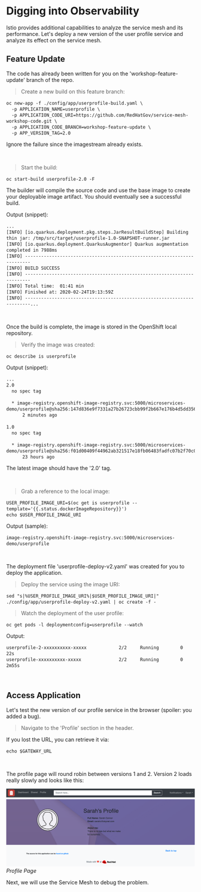 # Digging into Observability 

Istio provides additional capabilities to analyze the service mesh and its performance.  Let's deploy a new version of the user profile service and analyze its effect on the service mesh.

## Feature Update

The code has already been written for you on the 'workshop-feature-update' branch of the repo.

<blockquote>
<i class="fa fa-terminal"></i>
Create a new build on this feature branch:
</blockquote>

```execute
oc new-app -f ./config/app/userprofile-build.yaml \
  -p APPLICATION_NAME=userprofile \
  -p APPLICATION_CODE_URI=https://github.com/RedHatGov/service-mesh-workshop-code.git \
  -p APPLICATION_CODE_BRANCH=workshop-feature-update \
  -p APP_VERSION_TAG=2.0
```

<p><i class="fa fa-info-circle"></i> Ignore the failure since the imagestream already exists.</p>

<br>

<blockquote>
<i class="fa fa-terminal"></i>
Start the build:
</blockquote>

```execute
oc start-build userprofile-2.0 -F
```

The builder will compile the source code and use the base image to create your deployable image artifact.  You should eventually see a successful build.

Output (snippet):
```
...
[INFO] [io.quarkus.deployment.pkg.steps.JarResultBuildStep] Building thin jar: /tmp/src/target/userprofile-1.0-SNAPSHOT-runner.jar
[INFO] [io.quarkus.deployment.QuarkusAugmentor] Quarkus augmentation completed in 7988ms
[INFO] ------------------------------------------------------------------------
[INFO] BUILD SUCCESS
[INFO] ------------------------------------------------------------------------
[INFO] Total time:  01:41 min
[INFO] Finished at: 2020-02-24T19:13:59Z
[INFO] ------------------------------------------------------------------------...
```

<br>

Once the build is complete, the image is stored in the OpenShift local repository.

<blockquote>
<i class="fa fa-terminal"></i>
Verify the image was created:
</blockquote>

```execute
oc describe is userprofile
```

Output (snippet):
```
...
2.0
  no spec tag

  * image-registry.openshift-image-registry.svc:5000/microservices-demo/userprofile@sha256:147d836e9f7331a27b26723cbb99f2b667e176b4d5dd356fea947c7ca4fc24a6
      2 minutes ago

1.0
  no spec tag

  * image-registry.openshift-image-registry.svc:5000/microservices-demo/userprofile@sha256:f01d00409f44962ab321517e18fb06483fadfc07b2f70c088f567acf20dc65eb
      23 hours ago
```

<p><i class="fa fa-info-circle"></i> The latest image should have the '2.0' tag.</p>

<br>

<blockquote>
<i class="fa fa-terminal"></i>
Grab a reference to the local image:
</blockquote>

```execute
USER_PROFILE_IMAGE_URI=$(oc get is userprofile --template='{{.status.dockerImageRepository}}')
echo $USER_PROFILE_IMAGE_URI
```

Output (sample):
```
image-registry.openshift-image-registry.svc:5000/microservices-demo/userprofile
```

<br>

The deployment file 'userprofile-deploy-v2.yaml' was created for you to deploy the application.

<blockquote>
<i class="fa fa-terminal"></i>
Deploy the service using the image URI:
</blockquote>

```execute
sed "s|%USER_PROFILE_IMAGE_URI%|$USER_PROFILE_IMAGE_URI|" ./config/app/userprofile-deploy-v2.yaml | oc create -f -
```

<blockquote>
<i class="fa fa-terminal"></i>
Watch the deployment of the user profile:
</blockquote>

```execute
oc get pods -l deploymentconfig=userprofile --watch
```

Output:
```
userprofile-2-xxxxxxxxxx-xxxxx            2/2     Running        0          22s
userprofile-xxxxxxxxxx-xxxxx              2/2     Running        0          2m55s
```

<br>

## Access Application

Let's test the new version of our profile service in the browser (spoiler: you added a bug).

<blockquote>
<i class="fa fa-desktop"></i>
Navigate to the 'Profile' section in the header.  
</blockquote>

<p><i class="fa fa-info-circle"></i> If you lost the URL, you can retrieve it via:</p>

```execute
echo $GATEWAY_URL
```

<br>

The profile page will round robin between versions 1 and 2.  Version 2 loads really slowly and looks like this:

<img src="images/app-profilepage-v2.png" width="1024"><br/>
 *Profile Page*

Next, we will use the Service Mesh to debug the problem.